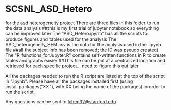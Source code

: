 # SCSNL_ASD_Hetero
for the asd heterogeneity project
There are three files in this folder to run the data analysis ##this is my first trial of jupyter notebook so everything can be improved later
The "ASD_Hetero.ipynb" has all the scripts to produce figures and tables used for the analysis
The ASD_heterogeneity_SEM.csv is the data for the analysis used in the .ipynb file ##all the subject info has been removed; the ID was pseudo created)
The "R_functions_forJupyter.R" contains self-written functions in R to create tables and graphs easier ##This file can be put at a centralized location and retrieved for each specific project... need to figure this out later

All the packages needed to run the R script are listed at the top of the script in ".ipynb". Please have all the packages installed first (using install.packages("XX"), with XX being the name of the packages) in order to run the script.

Any questions can be sent to lchen32@stanford.edu
